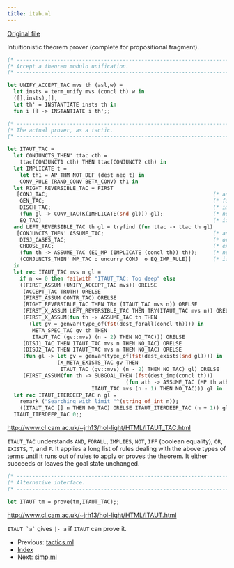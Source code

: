 ```yaml
---
title: itab.ml
---
```


[Original file](https://github.com/jrh13/hol-light/blob/master/itab.ml)

Intuitionistic theorem prover (complete for propositional fragment).

```ocaml
(* ------------------------------------------------------------------------- *)
(* Accept a theorem modulo unification.                                      *)
(* ------------------------------------------------------------------------- *)

let UNIFY_ACCEPT_TAC mvs th (asl,w) =
  let insts = term_unify mvs (concl th) w in
  ([],insts),[],
  let th' = INSTANTIATE insts th in
  fun i [] -> INSTANTIATE i th';;

(* ------------------------------------------------------------------------- *)
(* The actual prover, as a tactic.                                           *)
(* ------------------------------------------------------------------------- *)

let ITAUT_TAC =
  let CONJUNCTS_THEN' ttac cth =
    ttac(CONJUNCT1 cth) THEN ttac(CONJUNCT2 cth) in
  let IMPLICATE t =
    let th1 = AP_THM NOT_DEF (dest_neg t) in
    CONV_RULE (RAND_CONV BETA_CONV) th1 in
  let RIGHT_REVERSIBLE_TAC = FIRST
   [CONJ_TAC;                                                     (* and     *)
    GEN_TAC;                                                      (* forall  *)
    DISCH_TAC;                                                    (* implies *)
    (fun gl -> CONV_TAC(K(IMPLICATE(snd gl))) gl);                (* not     *)
    EQ_TAC]                                                       (* iff     *)
  and LEFT_REVERSIBLE_TAC th gl = tryfind (fun ttac -> ttac th gl)
   [CONJUNCTS_THEN' ASSUME_TAC;                                   (* and    *)
    DISJ_CASES_TAC;                                               (* or     *)
    CHOOSE_TAC;                                                   (* exists *)
    (fun th -> ASSUME_TAC (EQ_MP (IMPLICATE (concl th)) th));     (* not    *)
    (CONJUNCTS_THEN' MP_TAC o uncurry CONJ  o EQ_IMP_RULE)]       (* iff    *)
  in
  let rec ITAUT_TAC mvs n gl =
    if n <= 0 then failwith "ITAUT_TAC: Too deep" else
    ((FIRST_ASSUM (UNIFY_ACCEPT_TAC mvs)) ORELSE
     (ACCEPT_TAC TRUTH) ORELSE
     (FIRST_ASSUM CONTR_TAC) ORELSE
     (RIGHT_REVERSIBLE_TAC THEN TRY (ITAUT_TAC mvs n)) ORELSE
     (FIRST_X_ASSUM LEFT_REVERSIBLE_TAC THEN TRY(ITAUT_TAC mvs n)) ORELSE
     (FIRST_X_ASSUM(fun th -> ASSUME_TAC th THEN
       (let gv = genvar(type_of(fst(dest_forall(concl th)))) in
        META_SPEC_TAC gv th THEN
        ITAUT_TAC (gv::mvs) (n - 2) THEN NO_TAC))) ORELSE
     (DISJ1_TAC THEN ITAUT_TAC mvs n THEN NO_TAC) ORELSE
     (DISJ2_TAC THEN ITAUT_TAC mvs n THEN NO_TAC) ORELSE
     (fun gl -> let gv = genvar(type_of(fst(dest_exists(snd gl)))) in
                (X_META_EXISTS_TAC gv THEN
                 ITAUT_TAC (gv::mvs) (n - 2) THEN NO_TAC) gl) ORELSE
     (FIRST_ASSUM(fun th -> SUBGOAL_THEN (fst(dest_imp(concl th)))
                                      (fun ath -> ASSUME_TAC (MP th ath)) THEN
                           ITAUT_TAC mvs (n - 1) THEN NO_TAC))) gl in
  let rec ITAUT_ITERDEEP_TAC n gl =
    remark ("Searching with limit "^(string_of_int n));
    ((ITAUT_TAC [] n THEN NO_TAC) ORELSE ITAUT_ITERDEEP_TAC (n + 1)) gl in
  ITAUT_ITERDEEP_TAC 0;;
```
http://www.cl.cam.ac.uk/~jrh13/hol-light/HTML/ITAUT_TAC.html

`ITAUT_TAC` understands `AND`, `FORALL`, `IMPLIES`, `NOT`, `IFF`
(boolean equality), `OR`, `EXISTS`, `T`, and `F`.  It applies a long list of
rules dealing with the above types of terms until it runs out of rules to apply
or proves the theorem.  It either succeeds or leaves the goal state unchanged.

```ocaml
(* ------------------------------------------------------------------------- *)
(* Alternative interface.                                                    *)
(* ------------------------------------------------------------------------- *)

let ITAUT tm = prove(tm,ITAUT_TAC);;
```
http://www.cl.cam.ac.uk/~jrh13/hol-light/HTML/ITAUT.html

`` ITAUT `a` `` gives `|- a` if `ITAUT` can prove it.


- Previous: [tactics.ml](tactics.md)
- [Index](index.md)
- Next: [simp.ml](simp.md)
